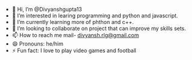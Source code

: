 - 👋 Hi, I’m @Divyanshgupta13
- 👀 I’m interested in learing programming and python and javascript.
- 🌱 I’m currently learning more of phthon and c++.
- 💞️ I’m looking to collaborate on project that can improve my skills sets.
- 📫 How to reach me mail- divyansh.rlg@gmail.com  
- 😄 Pronouns: he/him
- ⚡ Fun fact: I love to play video games and football

<!---
Divyanshgupta13/Divyanshgupta13 is a ✨ special ✨ repository because its `README.md` (this file) appears on your GitHub profile.
You can click the Preview link to take a look at your changes.
--->
